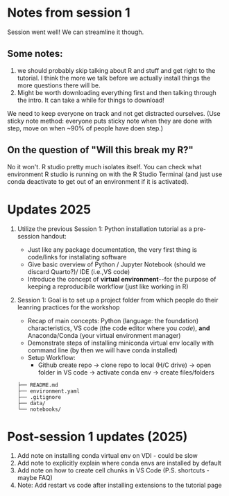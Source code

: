 # Notes from session 1

Session went well! We can streamline it though. 

## Some notes: 

1. we should probably skip talking about R and stuff and get right to the tutorial. I think the more we talk before we actually install things the more questions there will be. 
2. Might be worth downloading everything first and then talking through the intro. It can take a while for things to download!

We need to keep everyone on track and not get distracted ourselves. (Use sticky note method: everyone puts sticky note when they are done with step, move on when ~90% of people have doen step.)

## On the question of "Will this break my R?"
No it won't. R studio pretty much isolates itself. You can check what environment R studio is running on with the R Studio Terminal (and just use conda deactivate to get out of an environment if it is activated).


# Updates 2025

1. Utilize the previous Session 1: Python installation tutorial as a pre-session handout:
    * Just like any package documentation, the very first thing is code/links for installating software
    * Give basic overview of Python / Jupyter Notebook (should we discard Quarto?)/ IDE (i.e.,VS code)
    * Introduce the concept of **virtual environment**--for the purpose of keeping a reproducibile workflow (just like working in R)

2. Session 1: Goal is to set up a project folder from which people do their leanring practices for the workshop
    * Recap of main concepts: Python (language: the foundation) characteristics, VS code (the code editor where you *code*), **and** Anaconda/Conda (your virtual environment manager)
    * Demonstrate steps of installing miniconda virtual env locally with command line (by then we will have conda installed)
    * Setup Workflow: 
        * Github create repo -> clone repo to local (H/C drive) -> open folder in VS code ->  activate conda env -> create files/folders

    ```
    ├── README.md
    ├── environment.yaml
    ├── .gitignore
    ├── data/
    └── notebooks/
    ```


# Post-session 1 updates (2025)

1. Add note on installing conda virtual env on VDI - could be slow
2. Add note to explicitly explain where conda envs are installed by default
3. Add note on how to create cell chunks in VS Code (P.S. shortcuts - maybe FAQ)
4. Note: Add restart vs code after installing extensions to the tutorial page